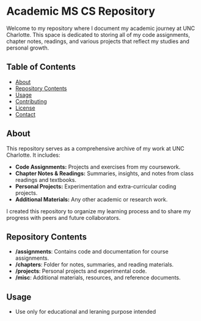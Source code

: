 # Academic MS CS Repository

Welcome to my repository where I document my academic journey at UNC Charlotte. This space is dedicated to storing all of my code assignments, chapter notes, readings, and various projects that reflect my studies and personal growth.

## Table of Contents
- [About](#about)
- [Repository Contents](#repository-contents)
- [Usage](#usage)
- [Contributing](#contributing)
- [License](#license)
- [Contact](#contact)

## About
This repository serves as a comprehensive archive of my work at UNC Charlotte. It includes:
- **Code Assignments:** Projects and exercises from my coursework.
- **Chapter Notes & Readings:** Summaries, insights, and notes from class readings and textbooks.
- **Personal Projects:** Experimentation and extra-curricular coding projects.
- **Additional Materials:** Any other academic or research work.

I created this repository to organize my learning process and to share my progress with peers and future collaborators.

## Repository Contents
- **/assignments**: Contains code and documentation for course assignments.
- **/chapters**: Folder for notes, summaries, and reading materials.
- **/projects**: Personal projects and experimental code.
- **/misc**: Additional materials, resources, and reference documents.

## Usage
- Use only for educational and leraning purpose intended
